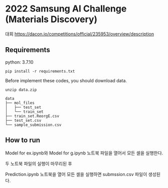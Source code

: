 # 2022 Samsung AI Challenge (Materials Discovery)
대회 <https://dacon.io/competitions/official/235953/overview/description>

## Requirements
python: 3.7.10
```
pip install -r requirements.txt
```
Before implement these codes, you should download data. 
```
unzip data.zip
```
```
data
├── mol_files
│   ├── test_set
│   └── train_set
├── train_set.ReorgE.csv
├── test_set.csv
└── sample_submission.csv
```
## How to run
Model for ex.ipynb와 Model for g.ipynb 노트북 파일을 열어서 모든 셀을 실행한다.

두 노트북 파일의 실행이 마무리된 후

Prediction.ipynb 노트북을 열어 모든 셀을 실행하면 submssion.csv 파일이 생성된다.
